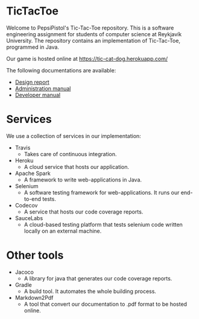 # TicTacToe
Welcome to PepsiPistol's Tic-Tac-Toe repository. This is a software engineering
assignment for students of computer science at Reykjavík University.
The repository contains an implementation of Tic-Tac-Toe, programmed in Java.

Our game is hosted online at https://tic-cat-dog.herokuapp.com/

The following documentations are available:
* [Design report](https://tic-cat-dog.herokuapp.com/designreport)
* [Administration manual](https://tic-cat-dog.herokuapp.com/administrationmanual)
* [Developer manual](https://tic-cat-dog.herokuapp.com/developermanual)

 
# Services
We use a collection of services in our implementation:
* Travis
	* Takes care of continuous integration.
* Heroku
	* A cloud service that hosts our application.
* Apache Spark
	* A framework to write web-applications in Java.
* Selenium
	* A software testing framework for web-applications. It runs our end-to-end tests.
* Codecov
	* A service that hosts our code coverage reports.
* SauceLabs
	* A cloud-based testing platform that tests selenium code written locally on an external machine.

# Other tools
* Jacoco
	* A library for java that generates our code coverage reports.
* Gradle
	* A build tool. It automates the whole building process. 
* Markdown2Pdf
	* A tool that convert our documentation to .pdf format to be hosted online.
